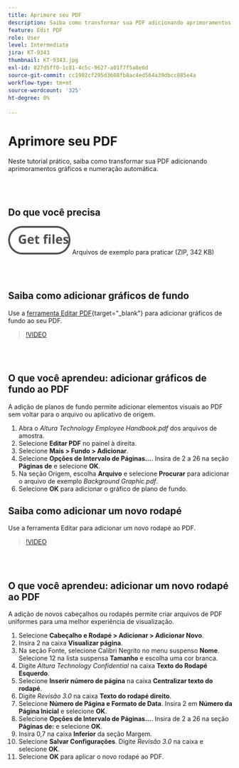 ```yaml
---
title: Aprimore seu PDF
description: Saiba como transformar sua PDF adicionando aprimoramentos gráficos e numeração automática
feature: Edit PDF
role: User
level: Intermediate
jira: KT-9343
thumbnail: KT-9343.jpg
exl-id: 827d5ff0-1c81-4c5c-9627-a01f7f5a8e6d
source-git-commit: cc1902cf295d3608fb8ac4ed564a39dbcc885e4a
workflow-type: tm+mt
source-wordcount: '325'
ht-degree: 0%

---
```


# Aprimore seu PDF

Neste tutorial prático, saiba como transformar sua PDF adicionando aprimoramentos gráficos e numeração automática.

<br> 

## Do que você precisa

[![Obter arquivos](../assets/Getfiles.svg)](../assets/Enhance.zip)
Arquivos de exemplo para praticar (ZIP, 342 KB)

<br> 

## Saiba como adicionar gráficos de fundo

Use a [ferramenta Editar PDF](https://www.adobe.com/br/acrobat/online/pdf-editor.html){target="_blank"} para adicionar gráficos de fundo ao seu PDF.

>[!VIDEO](https://video.tv.adobe.com/v/338746?hidetitle=true)

<br> 

## O que você aprendeu: adicionar gráficos de fundo ao PDF

A adição de planos de fundo permite adicionar elementos visuais ao PDF sem voltar para o arquivo ou aplicativo de origem.

1. Abra o *Altura Technology Employee Handbook.pdf* dos arquivos de amostra.
1. Selecione **Editar PDF** no painel à direita.
1. Selecione **Mais > Fundo > Adicionar**.
1. Selecione **Opções de Intervalo de Páginas...**.
Insira de 2 a 26 na seção **Páginas de** e selecione **OK**.
1. Na seção Origem, escolha **Arquivo** e selecione **Procurar** para adicionar o arquivo de exemplo *Background Graphic.pdf*.
1. Selecione **OK** para adicionar o gráfico de plano de fundo.

## Saiba como adicionar um novo rodapé

Use a ferramenta Editar para adicionar um novo rodapé ao PDF.

>[!VIDEO](https://video.tv.adobe.com/v/338745?hidetitle=true)

<br> 

## O que você aprendeu: adicionar um novo rodapé ao PDF

A adição de novos cabeçalhos ou rodapés permite criar arquivos de PDF uniformes para uma melhor experiência de visualização.

1. Selecione **Cabeçalho e Rodapé > Adicionar > Adicionar Novo**.
1. Insira 2 na caixa **Visualizar página**.
1. Na seção Fonte, selecione Calibri Negrito no menu suspenso **Nome**.
Selecione 12 na lista suspensa **Tamanho** e escolha uma cor branca.
1. Digite *Altura Technology Confidential* na caixa **Texto do Rodapé Esquerdo**.
1. Selecione **Inserir número de página** na caixa **Centralizar texto do rodapé**.
1. Digite *Revisão 3.0* na caixa **Texto do rodapé direito**.
1. Selecione **Número de Página e Formato de Data**.
Insira 2 em **Número da Página Inicial** e selecione **OK**.
1. Selecione **Opções de Intervalo de Páginas...**.
Insira de 2 a 26 na seção **Páginas de:** e selecione **OK**.
1. Insira 0,7 na caixa **Inferior** da seção Margem.
1. Selecione **Salvar Configurações**.
Digite *Revisão 3.0* na caixa e selecione **OK**.
1. Selecione **OK** para aplicar o novo rodapé ao PDF.

